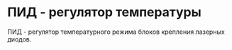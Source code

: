 # ПИД - регулятор температуры
ПИД - регулятор температурного режима блоков крепления лазерных диодов.
